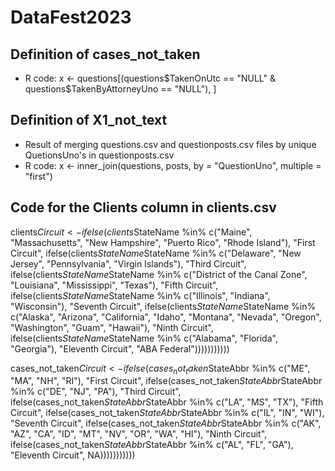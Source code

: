 # DataFest2023


## Definition of cases_not_taken
- R code: x <- questions[(questions$TakenOnUtc == "NULL" & questions$TakenByAttorneyUno == "NULL"), ]

## Definition of X1_not_text
- Result of merging questions.csv and questionposts.csv files by unique QuetionsUno's in questionposts.csv
- R code: x <- inner_join(questions, posts, by = "QuestionUno", multiple = "first")

## Code for the Clients column in clients.csv 

clients$Circuit <- ifelse(clients$StateName %in% c("Maine", "Massachusetts", "New Hampshire", "Puerto Rico", "Rhode Island"), "First Circuit", ifelse(clients$StateName %in% c("Connecticut", "New York", "Vermont"), "Second Circuit", ifelse(clients$StateName %in% c("Delaware", "New Jersey", "Pennsylvania", "Virgin Islands"), "Third Circuit", ifelse(clients$StateName %in% c("Maryland", "North Carolina", "South Carolina", "Virginia", "West Virginia"), "Fourth Circuit", ifelse(clients$StateName %in% c("District of the Canal Zone", "Louisiana", "Mississippi", "Texas"), "Fifth Circuit", ifelse(clients$StateName %in% c("Kentucky", "Michigan", "Ohio", "Tennessee"), "Sixth Circuit", ifelse(clients$StateName %in% c("Illinois", "Indiana", "Wisconsin"), "Seventh Circuit", ifelse(clients$StateName %in% c("Arkansas", "Iowa", "Minnesota", "Missouri", "Nebraska", "North Dakota", "South Dakota"), "Eighth Circuit", ifelse(clients$StateName %in% c("Alaska", "Arizona", "California", "Idaho", "Montana",  "Nevada", "Oregon", "Washington", "Guam", "Hawaii"), "Ninth Circuit", ifelse(clients$StateName %in% c("Colorado", "Kansas", "New Mexico", "Oklahoma", "Utah", "Wyoming"), "Tenth Circuit", ifelse(clients$StateName %in% c("Alabama", "Florida", "Georgia"), "Eleventh Circuit", "ABA Federal")))))))))))

cases_not_taken$Circuit <- ifelse(cases_not_taken$StateAbbr %in% c("ME", "MA", "NH", "RI"), "First Circuit", ifelse(cases_not_taken$StateAbbr %in% c("CT", "NY", "VT"), "Second Circuit", ifelse(cases_not_taken$StateAbbr %in% c("DE", "NJ", "PA"), "Third Circuit", ifelse(cases_not_taken$StateAbbr %in% c("MD", "NC", "SC", "VA", "WV"), "Fourth Circuit", ifelse(cases_not_taken$StateAbbr %in% c("LA", "MS", "TX"), "Fifth Circuit", ifelse(cases_not_taken$StateAbbr %in% c("KY", "MI", "OH", "TN"), "Sixth Circuit", ifelse(cases_not_taken$StateAbbr %in% c("IL", "IN", "WI"), "Seventh Circuit", ifelse(cases_not_taken$StateAbbr %in% c("AR", "IA", "MN", "MO", "NE", "ND", "SD"), "Eighth Circuit", ifelse(cases_not_taken$StateAbbr %in% c("AK", "AZ", "CA", "ID", "MT", "NV", "OR", "WA", "HI"), "Ninth Circuit", ifelse(cases_not_taken$StateAbbr %in% c("CO", "KS", "NM", "OK", "UT", "WY"), "Tenth Circuit", ifelse(cases_not_taken$StateAbbr %in% c("AL", "FL", "GA"), "Eleventh Circuit", NA)))))))))))
